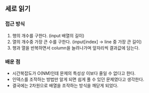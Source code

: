 ## 세로 읽기
### 접근 방식
1. 행의 개수를 구한다. (input 배열의 길이)
2. 열의 개수중 가장 큰 수를 구한다. (input[index] -> line 중 가장 큰 길이)
3. 행과 열을 반복하면서 column을 늘려나가며 앞자리씩 결과값에 담는다.

### 배운 점
- 시간복잡도가 O(NM)인데 문제의 특성상 이보다 줄일 수 없다고 한다.
- 인덱스를 조작하는 방법만 알게 되면 쉽게 풀 수 있던 문제였다고 생각한다.
- 결국에는 2차원으로 배열을 조작하는 방식을 깨닫게 되었다.